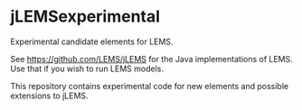 jLEMSexperimental
=================

Experimental candidate elements for LEMS.
 
See https://github.com/LEMS/jLEMS for the Java implementations of LEMS. 
Use that if you wish to run LEMS models.

This repository contains experimental code for new elements and possible extensions to jLEMS.
 

